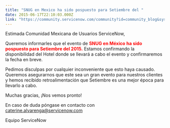 ```yaml
---
title: "SNUG en Mexico ha sido pospuesto para Setiembre del "
date: 2015-06-17T22:10:03.000Z
link: "https://community.servicenow.com/community?id=community_blog&sys_id=df9ceee1dbd0dbc01dcaf3231f9619ca"
---
```

<p>Estimada Comunidad Mexicana de Usuarios ServiceNow, </p><p></p><p>Queremos informarles que el evento de <strong style="color: #ff0000;">SNUG en México</strong> <strong style="color: #ff0000;">ha sido pospuesto para Setiembre del 2015.</strong> Estamos confirmando la disponibilidad del Hotel donde se llevará a cabo el evento y confirmaremos la fecha en breve.   </p><p></p><p>Pedimos disculpas por cualquier inconveniente que esto haya causado. Queremos asegurarnos que este sea un gran evento para nuestros clientes y hemos recibido retroalimentación que Setiembre es una mejor época para llevarlo a cabo.</p><p></p><p>Muchas gracias,  ¡Nos vemos pronto!</p><p></p><p><span class="short_text" lang="es"><span class="hps">En caso de duda</span> <span class="hps">póngase en contacto con</span></span> <a title="k-email-small" class="jive-link-email-small" href="mailto:caterine.alvarenga@servicenow.com">caterine.alvarenga@servicenow.com</a></p><p></p><p>Equipo ServiceNow </p>